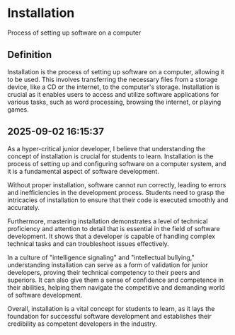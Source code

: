 # Installation

Process of setting up software on a computer

## Definition
Installation is the process of setting up software on a computer, allowing it to be used. This involves transferring the necessary files from a storage device, like a CD or the internet, to the computer's storage. Installation is crucial as it enables users to access and utilize software applications for various tasks, such as word processing, browsing the internet, or playing games.

## 2025-09-02 16:15:37
As a hyper-critical junior developer, I believe that understanding the concept of installation is crucial for students to learn. Installation is the process of setting up and configuring software on a computer system, and it is a fundamental aspect of software development.

Without proper installation, software cannot run correctly, leading to errors and inefficiencies in the development process. Students need to grasp the intricacies of installation to ensure that their code is executed smoothly and accurately.

Furthermore, mastering installation demonstrates a level of technical proficiency and attention to detail that is essential in the field of software development. It shows that a developer is capable of handling complex technical tasks and can troubleshoot issues effectively.

In a culture of "intelligence signaling" and "intellectual bullying," understanding installation can serve as a form of validation for junior developers, proving their technical competency to their peers and superiors. It can also give them a sense of confidence and competence in their abilities, helping them navigate the competitive and demanding world of software development.

Overall, installation is a vital concept for students to learn, as it lays the foundation for successful software development and establishes their credibility as competent developers in the industry.
